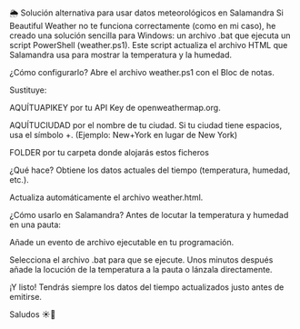 🌦 Solución alternativa para usar datos meteorológicos en Salamandra
Si Beautiful Weather no te funciona correctamente (como en mi caso), he creado una solución sencilla para Windows: un archivo .bat que ejecuta un script PowerShell (weather.ps1). Este script actualiza el archivo HTML que Salamandra usa para mostrar la temperatura y la humedad.

¿Cómo configurarlo?
Abre el archivo weather.ps1 con el Bloc de notas.

Sustituye:

AQUÍTUAPIKEY por tu API Key de openweathermap.org.

AQUÍTUCIUDAD por el nombre de tu ciudad. Si tu ciudad tiene espacios, usa el símbolo +.
(Ejemplo: New+York en lugar de New York)

FOLDER por tu carpeta donde alojarás estos ficheros

¿Qué hace?
Obtiene los datos actuales del tiempo (temperatura, humedad, etc.).

Actualiza automáticamente el archivo weather.html.

¿Cómo usarlo en Salamandra?
Antes de locutar la temperatura y humedad en una pauta:

Añade un evento de archivo ejecutable en tu programación.

Selecciona el archivo .bat para que se ejecute.
Unos minutos después añade la locución de la temperatura a la pauta o lánzala directamente.

¡Y listo! Tendrás siempre los datos del tiempo actualizados justo antes de emitirse.

Saludos ☀️💨
